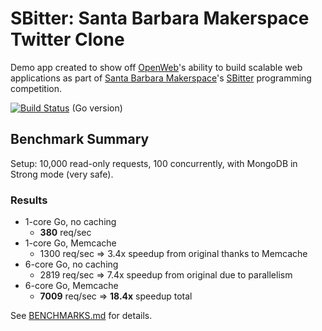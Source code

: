 # SBitter: Santa Barbara Makerspace Twitter Clone

Demo app created to show off
[OpenWeb](http://www.openwebengineering.com)'s ability to build
scalable web applications as part of
[Santa Barbara Makerspace](http://sbhackerspace.com)'s
[SBitter](https://github.com/sbhackerspace/sbhx-sbitter#sbitter)
programming competition.

[![Build Status](https://drone.io/github.com/openwebengineering/sbitter/status.png)](https://drone.io/github.com/openwebengineering/sbitter/latest) (Go version)

## Benchmark Summary

Setup: 10,000 read-only requests, 100 concurrently, with MongoDB in
Strong mode (very safe).


### Results

* 1-core Go, no caching
  * __380__ req/sec
* 1-core Go, Memcache
  * 1300 req/sec => 3.4x speedup from original thanks to Memcache
* 6-core Go, no caching
  * 2819 req/sec => 7.4x speedup from original due to parallelism
* 6-core Go, Memcache
  * __7009__ req/sec => __18.4x__ speedup total

See [BENCHMARKS.md](https://github.com/openwebengineering/sbitter/blob/master/BENCHMARKS.md) for details.
